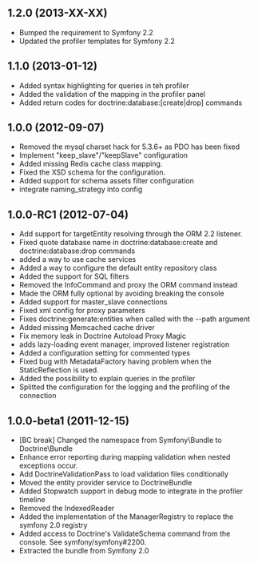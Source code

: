 ## 1.2.0 (2013-XX-XX)

 * Bumped the requirement to Symfony 2.2
 * Updated the profiler templates for Symfony 2.2

## 1.1.0 (2013-01-12)

 * Added syntax highlighting for queries in teh profiler
 * Added the validation of the mapping in the profiler panel
 * Added return codes for doctrine:database:[create|drop] commands

## 1.0.0 (2012-09-07)

 * Removed the mysql charset hack for 5.3.6+ as PDO has been fixed
 * Implement "keep_slave"/"keepSlave" configuration
 * Added missing Redis cache class mapping.
 * Fixed the XSD schema for the configuration.
 * Added support for schema assets filter configuration
 * integrate naming_strategy into config

## 1.0.0-RC1 (2012-07-04)

 * Add support for targetEntity resolving through the ORM 2.2 listener.
 * Fixed quote database name in doctrine:database:create and doctrine:database:drop commands
 * added a way to use cache services
 * Added a way to configure the default entity repository class
 * Added the support for SQL filters
 * Removed the InfoCommand and proxy the ORM command instead
 * Made the ORM fully optional by avoiding breaking the console
 * Added support for master_slave connections
 * Fixed xml config for proxy parameters
 * Fixes doctrine:generate:entities when called with the --path argument
 * Added missing Memcached cache driver
 * Fix memory leak in Doctrine Autoload Proxy Magic
 * adds lazy-loading event manager, improved listener registration
 * Added a configuration setting for commented types
 * Fixed bug with MetadataFactory having problem when the StaticReflection is used.
 * Added the possibility to explain queries in the profiler
 * Splitted the configuration for the logging and the profiling of the connection

## 1.0.0-beta1 (2011-12-15)

 * [BC break] Changed the namespace from Symfony\Bundle to Doctrine\Bundle
 * Enhance error reporting during mapping validation when nested exceptions occur.
 * Add DoctrineValidationPass to load validation files conditionally
 * Moved the entity provider service to DoctrineBundle
 * Added Stopwatch support in debug mode to integrate in the profiler timeline
 * Removed the IndexedReader
 * Added the implementation of the ManagerRegistry to replace the symfony 2.0 registry
 * Added access to Doctrine's ValidateSchema command from the console. See symfony/symfony#2200.
 * Extracted the bundle from Symfony 2.0
